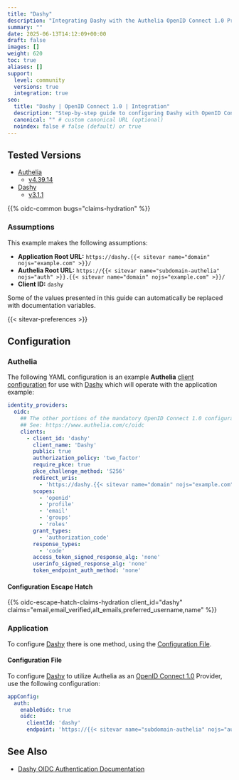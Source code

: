 ```yaml
---
title: "Dashy"
description: "Integrating Dashy with the Authelia OpenID Connect 1.0 Provider."
summary: ""
date: 2025-06-13T14:12:09+00:00
draft: false
images: []
weight: 620
toc: true
aliases: []
support:
  level: community
  versions: true
  integration: true
seo:
  title: "Dashy | OpenID Connect 1.0 | Integration"
  description: "Step-by-step guide to configuring Dashy with OpenID Connect 1.0 for secure SSO. Enhance your login flow using Authelia’s modern identity management."
  canonical: "" # custom canonical URL (optional)
  noindex: false # false (default) or true
---
```


## Tested Versions

- [Authelia]
  - [v4.39.14](https://github.com/authelia/authelia/releases/tag/v4.39.14)
- [Dashy]
  - [v3.1.1](https://github.com/Lissy93/dashy/releases/tag/3.1.1)

{{% oidc-common bugs="claims-hydration" %}}

### Assumptions

This example makes the following assumptions:

- __Application Root URL:__ `https://dashy.{{< sitevar name="domain" nojs="example.com" >}}/`
- __Authelia Root URL:__ `https://{{< sitevar name="subdomain-authelia" nojs="auth" >}}.{{< sitevar name="domain" nojs="example.com" >}}/`
- __Client ID:__ `dashy`

Some of the values presented in this guide can automatically be replaced with documentation variables.

{{< sitevar-preferences >}}

## Configuration

### Authelia

The following YAML configuration is an example __Authelia__ [client configuration] for use with [Dashy] which will operate with the application example:

```yaml {title="configuration.yml"}
identity_providers:
  oidc:
    ## The other portions of the mandatory OpenID Connect 1.0 configuration go here.
    ## See: https://www.authelia.com/c/oidc
    clients:
      - client_id: 'dashy'
        client_name: 'Dashy'
        public: true
        authorization_policy: 'two_factor'
        require_pkce: true
        pkce_challenge_method: 'S256'
        redirect_uris:
          - 'https://dashy.{{< sitevar name="domain" nojs="example.com" >}}'
        scopes:
          - 'openid'
          - 'profile'
          - 'email'
          - 'groups'
          - 'roles'
        grant_types:
          - 'authorization_code'
        response_types:
          - 'code'
        access_token_signed_response_alg: 'none'
        userinfo_signed_response_alg: 'none'
        token_endpoint_auth_method: 'none'
```

#### Configuration Escape Hatch

{{% oidc-escape-hatch-claims-hydration client_id="dashy" claims="email,email_verified,alt_emails,preferred_username,name" %}}

### Application

To configure [Dashy] there is one method, using the [Configuration File](#configuration-file).

#### Configuration File

To configure [Dashy] to utilize Authelia as an [OpenID Connect 1.0] Provider, use the following configuration:

```yaml
appConfig:
  auth:
    enableOidc: true
    oidc:
      clientId: 'dashy'
      endpoint: 'https://{{< sitevar name="subdomain-authelia" nojs="auth" >}}.{{< sitevar name="domain" nojs="example.com" >}}'
```

## See Also

- [Dashy OIDC Authentication Documentation](https://dashy.to/docs/authentication#oidc)

[Authelia]: https://www.authelia.com
[Dashy]: https://dashy.to/
[OpenID Connect 1.0]: ../../introduction.md
[client configuration]: ../../../../configuration/identity-providers/openid-connect/clients.md
